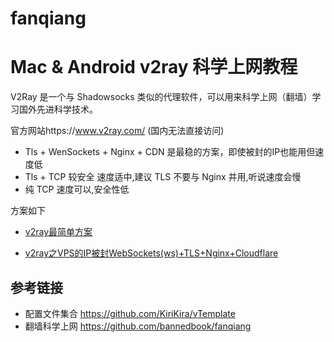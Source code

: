 # fanqiang
# Mac & Android v2ray 科学上网教程

V2Ray 是一个与 Shadowsocks 类似的代理软件，可以用来科学上网（翻墙）学习国外先进科学技术。

官方网站https://www.v2ray.com/ (国内无法直接访问)

* Tls +  WenSockets + Nginx + CDN 是最稳的方案，即使被封的IP也能用但速度低
* Tls + TCP 较安全 速度适中,建议 TLS 不要与 Nginx 并用,听说速度会慢
* 纯 TCP 速度可以,安全性低 

方案如下
* [v2ray最简单方案](v2ray最简方案.md)

* [v2ray之VPS的IP被封WebSockets(ws)+TLS+Nginx+Cloudflare](v2ray之VPS的IP被封WebSockets(ws)+TLS+Nginx+Cloudflare.md)

## 参考链接

* 配置文件集合 https://github.com/KiriKira/vTemplate
* 翻墙科学上网 https://github.com/bannedbook/fanqiang